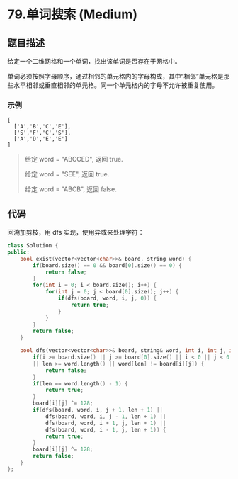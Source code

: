# 79.单词搜索 (Medium)

## 题目描述

给定一个二维网格和一个单词，找出该单词是否存在于网格中。

单词必须按照字母顺序，通过相邻的单元格内的字母构成，其中“相邻”单元格是那些水平相邻或垂直相邻的单元格。同一个单元格内的字母不允许被重复使用。

### 示例

```
[
  ['A','B','C','E'],
  ['S','F','C','S'],
  ['A','D','E','E']
]
```

> 给定 word = "ABCCED", 返回 true.
> 
> 给定 word = "SEE", 返回 true.
> 
> 给定 word = "ABCB", 返回 false.

## 代码

回溯加剪枝，用 dfs 实现，使用异或来处理字符：

```c++
class Solution {
public:
    bool exist(vector<vector<char>>& board, string word) {
        if(board.size() == 0 && board[0].size() == 0) {
            return false;
        }
        for(int i = 0; i < board.size(); i++) {
            for(int j = 0; j < board[0].size(); j++) {
                if(dfs(board, word, i, j, 0)) {
                    return true;
                }
            }
        }
        return false;
    }

    bool dfs(vector<vector<char>>& board, string& word, int i, int j, int len) {
        if(i >= board.size() || j >= board[0].size() || i < 0 || j < 0 
        || len >= word.length() || word[len] != board[i][j]) {
            return false;
        }
        if(len == word.length() - 1) {
            return true;
        }
        board[i][j] ^= 128;
        if(dfs(board, word, i, j + 1, len + 1) ||
            dfs(board, word, i, j - 1, len + 1) || 
            dfs(board, word, i + 1, j, len + 1) ||
            dfs(board, word, i - 1, j, len + 1)) {
            return true;
        }
        board[i][j] ^= 128;
        return false;
    }
};
```